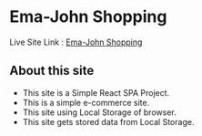 # Ema-John Shopping

Live Site Link : [Ema-John Shopping](https://ema-john-shopping-salsadsid.netlify.app/)

## About this site

* This site is a Simple React SPA Project.
* This is a simple e-commerce site.
* This site using Local Storage of browser.
* This site gets stored data from Local Storage.  

